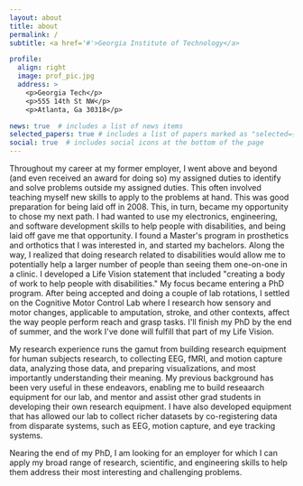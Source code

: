 ```yaml
---
layout: about
title: about
permalink: /
subtitle: <a href='#'>Georgia Institute of Technology</a>

profile:
  align: right
  image: prof_pic.jpg
  address: >
    <p>Georgia Tech</p>
    <p>555 14th St NW</p>
    <p>Atlanta, Ga 30318</p>

news: true  # includes a list of news items
selected_papers: true # includes a list of papers marked as "selected={true}"
social: true  # includes social icons at the bottom of the page
---
```


Throughout my career at my former employer, I went above and beyond (and even received an award for doing so) my assigned duties to identify and solve problems outside my assigned duties. This often involved teaching myself new skills to apply to the problems at hand. This was good preparation for being laid off in 2008. This, in turn, became my opportunity to chose my next path. I had wanted to use my electronics, engineering, and software development skills to help people with disabilities, and being laid off gave me that opportunity. I found a Master's program in prosthetics and orthotics that I was interested in, and started my bachelors. Along the way, I realized that doing research related to disabilities would allow me to potentially help a larger number of people than seeing them one-on-one in a clinic. I developed a Life Vision statement that included "creating a body of work to help people with disabilities." My focus became entering a PhD program. After being accepted and doing a couple of lab rotations, I settled on the Cognitive Motor Control Lab where I research how sensory and motor changes, applicable to amputation, stroke, and other contexts, affect the way people perform reach and grasp tasks. I'll finish my PhD by the end of summer, and the work I've done will fulfill that part of my Life Vision.

My research experience runs the gamut from building research equipment for human subjects research, to collecting EEG, fMRI, and motion capture data, analyzing those data, and preparing visualizations, and most importantly understanding their meaning. My previous background has been very useful in these endeavors, enabling me to build reseaarch equipment for our lab, and mentor and assist other grad students in developing their own research equipment. I have also developed equipment that has allowed our lab to collect richer datasets by co-registering data from disparate systems, such as EEG, motion capture, and eye tracking systems.

Nearing the end of my PhD, I am looking for an employer for which I can apply my broad range of research, scientific, and engineering skills to help them address their most interesting and challenging problems.

